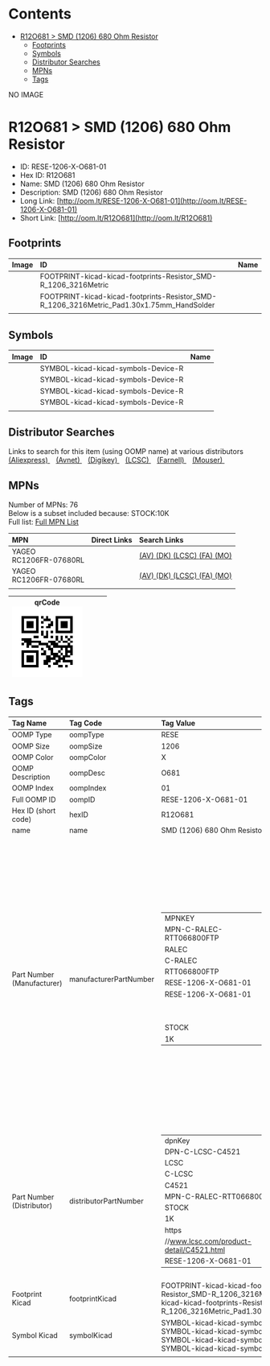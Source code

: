 



Contents
========

* [R12O681 > SMD (1206) 680 Ohm Resistor](#r12o681--smd-1206-680-ohm-resistor)
	* [Footprints](#footprints)
	* [Symbols](#symbols)
	* [Distributor Searches](#distributor-searches)
	* [MPNs](#mpns)
	* [Tags](#tags)
  
NO IMAGE  
# R12O681 > SMD (1206) 680 Ohm Resistor

- ID: RESE-1206-X-O681-01
- Hex ID: R12O681
- Name: SMD (1206) 680 Ohm Resistor
- Description: SMD (1206) 680 Ohm Resistor
- Long Link: [http://oom.lt/RESE-1206-X-O681-01](http://oom.lt/RESE-1206-X-O681-01)
- Short Link: [http://oom.lt/R12O681](http://oom.lt/R12O681)

## Footprints
  

|Image|ID|Name|
| :--- | :--- | :--- |
||FOOTPRINT-kicad-kicad-footprints-Resistor_SMD-R_1206_3216Metric||
||FOOTPRINT-kicad-kicad-footprints-Resistor_SMD-R_1206_3216Metric_Pad1.30x1.75mm_HandSolder||
||||

## Symbols
  

|Image|ID|Name|
| :--- | :--- | :--- |
|![]()|SYMBOL-kicad-kicad-symbols-Device-R||
|![]()|SYMBOL-kicad-kicad-symbols-Device-R||
|![]()|SYMBOL-kicad-kicad-symbols-Device-R||
|![]()|SYMBOL-kicad-kicad-symbols-Device-R||
||||

## Distributor Searches
  
Links to search for this item (using OOMP name) at various distributors  
[(Aliexpress) ](https://www.aliexpress.com/wholesale?SearchText=1117SMD+1206+680+Ohm+Resistor)&nbsp;&nbsp;&nbsp;[(Avnet) ](https://www.avnet.com/shop/us/search/SMD+1206+680+Ohm+Resistor)&nbsp;&nbsp;&nbsp;[(Digikey) ](https://www.digikey.co.uk/en/products/result?s=SMD+1206+680+Ohm+Resistor)&nbsp;&nbsp;&nbsp;[(LCSC) ](https://www.lcsc.com/search?q=SMD+1206+680+Ohm+Resistor)&nbsp;&nbsp;&nbsp;[(Farnell) ](https://uk.farnell.com/search?st=SMD+1206+680+Ohm+Resistor)&nbsp;&nbsp;&nbsp;[(Mouser) ](https://www.mouser.com/c/?q=SMD+1206+680+Ohm+Resistor)&nbsp;&nbsp;&nbsp;
## MPNs
  
Number of MPNs: 76<br>Below is a subset included because: STOCK:10K <br>Full list: [Full MPN List](MPNLIST.md)  

|MPN|Direct Links|Search Links|
| :--- | :--- | :--- |
|YAGEO<br>RC1206FR-07680RL||[(AV) ](https://www.avnet.com/shop/us/search/RC1206FR-07680RL)[(DK) ](https://www.digikey.co.uk/products/en?keywords=RC1206FR-07680RL)[(LCSC) ](https://www.lcsc.com/search?q=RC1206FR-07680RL)[(FA) ](https://uk.farnell.com/search?st=RC1206FR-07680RL)[(MO) ](https://www.mouser.com/c/?q=RC1206FR-07680RL)|
|YAGEO<br>RC1206FR-07680RL||[(AV) ](https://www.avnet.com/shop/us/search/RC1206FR-07680RL)[(DK) ](https://www.digikey.co.uk/products/en?keywords=RC1206FR-07680RL)[(LCSC) ](https://www.lcsc.com/search?q=RC1206FR-07680RL)[(FA) ](https://uk.farnell.com/search?st=RC1206FR-07680RL)[(MO) ](https://www.mouser.com/c/?q=RC1206FR-07680RL)|
||||
  

|qrCode<br>[![](https://raw.githubusercontent.com/oomlout/oomlout_OOMP_parts_V2/main/RESE/1206/X/O681/01/qrCode_140.png)](https://github.com/oomlout/oomlout_OOMP_parts_V2/tree/main/RESE/1206/X/O681/01/qrCode.png)||||
| :---: | :---: | :---: | :---: |

## Tags
  

|Tag Name|Tag Code|Tag Value|
| :--- | :--- | :--- |
|OOMP Type|oompType|RESE|
|OOMP Size|oompSize|1206|
|OOMP Color|oompColor|X|
|OOMP Description|oompDesc|O681|
|OOMP Index|oompIndex|01|
|Full OOMP ID|oompID|RESE-1206-X-O681-01|
|Hex ID (short code)|hexID|R12O681|
|name|name|SMD (1206) 680 Ohm Resistor|
|Part Number (Manufacturer)|manufacturerPartNumber|<table><tr><td>MPNKEY</td></tr><tr><td> MPN-C-RALEC-RTT066800FTP</td><td> MANUFACTURER</td></tr><tr><td> RALEC</td><td> MANUCODE</td></tr><tr><td> C-RALEC</td><td> MPN</td></tr><tr><td> RTT066800FTP</td><td> OOMPIDPARTIAL</td></tr><tr><td> RESE-1206-X-O681-01</td><td> OOMPID</td></tr><tr><td> RESE-1206-X-O681-01</td><td> LINK</td></tr><tr><td> </td><td> DESCRIPTION</td></tr><tr><td> </td><td> TAGS</td></tr><tr><td> STOCK</td></tr><tr><td>1K</td></tr></table></td><td> <table><tr><td>MPNKEY</td></tr><tr><td> MPN-C-UNIROY-1206W4F6800T5E</td><td> MANUFACTURER</td></tr><tr><td> UNI-ROYAL(Uniroyal Elec)</td><td> MANUCODE</td></tr><tr><td> C-UNIROY</td><td> MPN</td></tr><tr><td> 1206W4F6800T5E</td><td> OOMPIDPARTIAL</td></tr><tr><td> RESE-1206-X-O681-01</td><td> OOMPID</td></tr><tr><td> RESE-1206-X-O681-01</td><td> LINK</td></tr><tr><td> </td><td> DESCRIPTION</td></tr><tr><td> </td><td> TAGS</td></tr><tr><td> STOCK</td></tr><tr><td>1K</td></tr></table></td><td> <table><tr><td>MPNKEY</td></tr><tr><td> MPN-C-UNIROY-1206W4J0681T5E</td><td> MANUFACTURER</td></tr><tr><td> UNI-ROYAL(Uniroyal Elec)</td><td> MANUCODE</td></tr><tr><td> C-UNIROY</td><td> MPN</td></tr><tr><td> 1206W4J0681T5E</td><td> OOMPIDPARTIAL</td></tr><tr><td> RESE-1206-X-O681-01</td><td> OOMPID</td></tr><tr><td> RESE-1206-X-O681-01</td><td> LINK</td></tr><tr><td> </td><td> DESCRIPTION</td></tr><tr><td> </td><td> TAGS</td></tr><tr><td> STOCK</td></tr><tr><td>1K</td></tr></table></td><td> <table><tr><td>MPNKEY</td></tr><tr><td> MPN-C-LIZELE-CR1206J40681G</td><td> MANUFACTURER</td></tr><tr><td> LIZ Elec</td><td> MANUCODE</td></tr><tr><td> C-LIZELE</td><td> MPN</td></tr><tr><td> CR1206J40681G</td><td> OOMPIDPARTIAL</td></tr><tr><td> RESE-1206-X-O681-01</td><td> OOMPID</td></tr><tr><td> RESE-1206-X-O681-01</td><td> LINK</td></tr><tr><td> </td><td> DESCRIPTION</td></tr><tr><td> </td><td> TAGS</td></tr><tr><td> </td></tr></table></td><td> <table><tr><td>MPNKEY</td></tr><tr><td> MPN-C-RALEC-RTT06681JTP</td><td> MANUFACTURER</td></tr><tr><td> RALEC</td><td> MANUCODE</td></tr><tr><td> C-RALEC</td><td> MPN</td></tr><tr><td> RTT06681JTP</td><td> OOMPIDPARTIAL</td></tr><tr><td> RESE-1206-X-O681-01</td><td> OOMPID</td></tr><tr><td> RESE-1206-X-O681-01</td><td> LINK</td></tr><tr><td> </td><td> DESCRIPTION</td></tr><tr><td> </td><td> TAGS</td></tr><tr><td> </td></tr></table></td><td> <table><tr><td>MPNKEY</td></tr><tr><td> MPN-C-YAGEO-RC1206JR-07680RL</td><td> MANUFACTURER</td></tr><tr><td> YAGEO</td><td> MANUCODE</td></tr><tr><td> C-YAGEO</td><td> MPN</td></tr><tr><td> RC1206JR-07680RL</td><td> OOMPIDPARTIAL</td></tr><tr><td> RESE-1206-X-O681-01</td><td> OOMPID</td></tr><tr><td> RESE-1206-X-O681-01</td><td> LINK</td></tr><tr><td> </td><td> DESCRIPTION</td></tr><tr><td> </td><td> TAGS</td></tr><tr><td> </td></tr></table></td><td> <table><tr><td>MPNKEY</td></tr><tr><td> MPN-C-YAGEO-RC1206FR-07680RL</td><td> MANUFACTURER</td></tr><tr><td> YAGEO</td><td> MANUCODE</td></tr><tr><td> C-YAGEO</td><td> MPN</td></tr><tr><td> RC1206FR-07680RL</td><td> OOMPIDPARTIAL</td></tr><tr><td> RESE-1206-X-O681-01</td><td> OOMPID</td></tr><tr><td> RESE-1206-X-O681-01</td><td> LINK</td></tr><tr><td> </td><td> DESCRIPTION</td></tr><tr><td> </td><td> TAGS</td></tr><tr><td> STOCK</td></tr><tr><td>10K</td></tr></table></td><td> <table><tr><td>MPNKEY</td></tr><tr><td> MPN-C-FHGUAN-RS-06K681JT</td><td> MANUFACTURER</td></tr><tr><td> FH (Guangdong Fenghua Advanced Tech)</td><td> MANUCODE</td></tr><tr><td> C-FHGUAN</td><td> MPN</td></tr><tr><td> RS-06K681JT</td><td> OOMPIDPARTIAL</td></tr><tr><td> RESE-1206-X-O681-01</td><td> OOMPID</td></tr><tr><td> RESE-1206-X-O681-01</td><td> LINK</td></tr><tr><td> </td><td> DESCRIPTION</td></tr><tr><td> </td><td> TAGS</td></tr><tr><td> </td></tr></table></td><td> <table><tr><td>MPNKEY</td></tr><tr><td> MPN-C-FHGUAN-RS-06K6800FT</td><td> MANUFACTURER</td></tr><tr><td> FH (Guangdong Fenghua Advanced Tech)</td><td> MANUCODE</td></tr><tr><td> C-FHGUAN</td><td> MPN</td></tr><tr><td> RS-06K6800FT</td><td> OOMPIDPARTIAL</td></tr><tr><td> RESE-1206-X-O681-01</td><td> OOMPID</td></tr><tr><td> RESE-1206-X-O681-01</td><td> LINK</td></tr><tr><td> </td><td> DESCRIPTION</td></tr><tr><td> </td><td> TAGS</td></tr><tr><td> STOCK</td></tr><tr><td>1K</td></tr></table></td><td> <table><tr><td>MPNKEY</td></tr><tr><td> MPN-C-YAGEO-AC1206FR-07680RL</td><td> MANUFACTURER</td></tr><tr><td> YAGEO</td><td> MANUCODE</td></tr><tr><td> C-YAGEO</td><td> MPN</td></tr><tr><td> AC1206FR-07680RL</td><td> OOMPIDPARTIAL</td></tr><tr><td> RESE-1206-X-O681-01</td><td> OOMPID</td></tr><tr><td> RESE-1206-X-O681-01</td><td> LINK</td></tr><tr><td> </td><td> DESCRIPTION</td></tr><tr><td> </td><td> TAGS</td></tr><tr><td> </td></tr></table></td><td> <table><tr><td>MPNKEY</td></tr><tr><td> MPN-C-EVEROH-QR1206J680RP05Z</td><td> MANUFACTURER</td></tr><tr><td> Ever Ohms Tech</td><td> MANUCODE</td></tr><tr><td> C-EVEROH</td><td> MPN</td></tr><tr><td> QR1206J680RP05Z</td><td> OOMPIDPARTIAL</td></tr><tr><td> RESE-1206-X-O681-01</td><td> OOMPID</td></tr><tr><td> RESE-1206-X-O681-01</td><td> LINK</td></tr><tr><td> </td><td> DESCRIPTION</td></tr><tr><td> </td><td> TAGS</td></tr><tr><td> STOCK</td></tr><tr><td>1K</td></tr></table></td><td> <table><tr><td>MPNKEY</td></tr><tr><td> MPN-C-TAITEC-RMS12FT6800</td><td> MANUFACTURER</td></tr><tr><td> TA-I Tech</td><td> MANUCODE</td></tr><tr><td> C-TAITEC</td><td> MPN</td></tr><tr><td> RMS12FT6800</td><td> OOMPIDPARTIAL</td></tr><tr><td> RESE-1206-X-O681-01</td><td> OOMPID</td></tr><tr><td> RESE-1206-X-O681-01</td><td> LINK</td></tr><tr><td> </td><td> DESCRIPTION</td></tr><tr><td> </td><td> TAGS</td></tr><tr><td> </td></tr></table></td><td> <table><tr><td>MPNKEY</td></tr><tr><td> MPN-C-YAGEO-AC1206JR-07680RL</td><td> MANUFACTURER</td></tr><tr><td> YAGEO</td><td> MANUCODE</td></tr><tr><td> C-YAGEO</td><td> MPN</td></tr><tr><td> AC1206JR-07680RL</td><td> OOMPIDPARTIAL</td></tr><tr><td> RESE-1206-X-O681-01</td><td> OOMPID</td></tr><tr><td> RESE-1206-X-O681-01</td><td> LINK</td></tr><tr><td> </td><td> DESCRIPTION</td></tr><tr><td> </td><td> TAGS</td></tr><tr><td> </td></tr></table></td><td> <table><tr><td>MPNKEY</td></tr><tr><td> MPN-C-TYOHM-RMC12066801%N</td><td> MANUFACTURER</td></tr><tr><td> TyoHM</td><td> MANUCODE</td></tr><tr><td> C-TYOHM</td><td> MPN</td></tr><tr><td> RMC12066801%N</td><td> OOMPIDPARTIAL</td></tr><tr><td> RESE-1206-X-O681-01</td><td> OOMPID</td></tr><tr><td> RESE-1206-X-O681-01</td><td> LINK</td></tr><tr><td> </td><td> DESCRIPTION</td></tr><tr><td> </td><td> TAGS</td></tr><tr><td> </td></tr></table></td><td> <table><tr><td>MPNKEY</td></tr><tr><td> MPN-C-ROHMSE-MCR18EZPJ681</td><td> MANUFACTURER</td></tr><tr><td> ROHM Semicon</td><td> MANUCODE</td></tr><tr><td> C-ROHMSE</td><td> MPN</td></tr><tr><td> MCR18EZPJ681</td><td> OOMPIDPARTIAL</td></tr><tr><td> RESE-1206-X-O681-01</td><td> OOMPID</td></tr><tr><td> RESE-1206-X-O681-01</td><td> LINK</td></tr><tr><td> </td><td> DESCRIPTION</td></tr><tr><td> </td><td> TAGS</td></tr><tr><td> </td></tr></table></td><td> <table><tr><td>MPNKEY</td></tr><tr><td> MPN-C-WALSIN-WR12X681JTL</td><td> MANUFACTURER</td></tr><tr><td> Walsin Tech Corp</td><td> MANUCODE</td></tr><tr><td> C-WALSIN</td><td> MPN</td></tr><tr><td> WR12X681JTL</td><td> OOMPIDPARTIAL</td></tr><tr><td> RESE-1206-X-O681-01</td><td> OOMPID</td></tr><tr><td> RESE-1206-X-O681-01</td><td> LINK</td></tr><tr><td> </td><td> DESCRIPTION</td></tr><tr><td> </td><td> TAGS</td></tr><tr><td> </td></tr></table></td><td> <table><tr><td>MPNKEY</td></tr><tr><td> MPN-C-KOASPE-RK73H2BTTD6800F</td><td> MANUFACTURER</td></tr><tr><td> KOA Speer Elec</td><td> MANUCODE</td></tr><tr><td> C-KOASPE</td><td> MPN</td></tr><tr><td> RK73H2BTTD6800F</td><td> OOMPIDPARTIAL</td></tr><tr><td> RESE-1206-X-O681-01</td><td> OOMPID</td></tr><tr><td> RESE-1206-X-O681-01</td><td> LINK</td></tr><tr><td> </td><td> DESCRIPTION</td></tr><tr><td> </td><td> TAGS</td></tr><tr><td> </td></tr></table></td><td> <table><tr><td>MPNKEY</td></tr><tr><td> MPN-C-RESIST-AECR1206F680RK9</td><td> MANUFACTURER</td></tr><tr><td> Resistor.Today</td><td> MANUCODE</td></tr><tr><td> C-RESIST</td><td> MPN</td></tr><tr><td> AECR1206F680RK9</td><td> OOMPIDPARTIAL</td></tr><tr><td> RESE-1206-X-O681-01</td><td> OOMPID</td></tr><tr><td> RESE-1206-X-O681-01</td><td> LINK</td></tr><tr><td> </td><td> DESCRIPTION</td></tr><tr><td> </td><td> TAGS</td></tr><tr><td> </td></tr></table></td><td> <table><tr><td>MPNKEY</td></tr><tr><td> MPN-C-WALSIN-WR12X6800FTL</td><td> MANUFACTURER</td></tr><tr><td> Walsin Tech Corp</td><td> MANUCODE</td></tr><tr><td> C-WALSIN</td><td> MPN</td></tr><tr><td> WR12X6800FTL</td><td> OOMPIDPARTIAL</td></tr><tr><td> RESE-1206-X-O681-01</td><td> OOMPID</td></tr><tr><td> RESE-1206-X-O681-01</td><td> LINK</td></tr><tr><td> </td><td> DESCRIPTION</td></tr><tr><td> </td><td> TAGS</td></tr><tr><td> STOCK</td></tr><tr><td>1K</td></tr></table></td><td> <table><tr><td>MPNKEY</td></tr><tr><td> MPN-C-VIKING-CR-06JA7--680R</td><td> MANUFACTURER</td></tr><tr><td> Viking Tech</td><td> MANUCODE</td></tr><tr><td> C-VIKING</td><td> MPN</td></tr><tr><td> CR-06JA7--680R</td><td> OOMPIDPARTIAL</td></tr><tr><td> RESE-1206-X-O681-01</td><td> OOMPID</td></tr><tr><td> RESE-1206-X-O681-01</td><td> LINK</td></tr><tr><td> </td><td> DESCRIPTION</td></tr><tr><td> </td><td> TAGS</td></tr><tr><td> STOCK</td></tr><tr><td>1K</td></tr></table></td><td> <table><tr><td>MPNKEY</td></tr><tr><td> MPN-C-VIKING-AR06FTCV6800</td><td> MANUFACTURER</td></tr><tr><td> Viking Tech</td><td> MANUCODE</td></tr><tr><td> C-VIKING</td><td> MPN</td></tr><tr><td> AR06FTCV6800</td><td> OOMPIDPARTIAL</td></tr><tr><td> RESE-1206-X-O681-01</td><td> OOMPID</td></tr><tr><td> RESE-1206-X-O681-01</td><td> LINK</td></tr><tr><td> </td><td> DESCRIPTION</td></tr><tr><td> </td><td> TAGS</td></tr><tr><td> </td></tr></table></td><td> <table><tr><td>MPNKEY</td></tr><tr><td> MPN-C-VISHAY-CRCW1206680RFKEA</td><td> MANUFACTURER</td></tr><tr><td> Vishay Intertech</td><td> MANUCODE</td></tr><tr><td> C-VISHAY</td><td> MPN</td></tr><tr><td> CRCW1206680RFKEA</td><td> OOMPIDPARTIAL</td></tr><tr><td> RESE-1206-X-O681-01</td><td> OOMPID</td></tr><tr><td> RESE-1206-X-O681-01</td><td> LINK</td></tr><tr><td> </td><td> DESCRIPTION</td></tr><tr><td> </td><td> TAGS</td></tr><tr><td> </td></tr></table></td><td> <table><tr><td>MPNKEY</td></tr><tr><td> MPN-C-UNIROY-NQ06W4J0681T5E</td><td> MANUFACTURER</td></tr><tr><td> UNI-ROYAL(Uniroyal Elec)</td><td> MANUCODE</td></tr><tr><td> C-UNIROY</td><td> MPN</td></tr><tr><td> NQ06W4J0681T5E</td><td> OOMPIDPARTIAL</td></tr><tr><td> RESE-1206-X-O681-01</td><td> OOMPID</td></tr><tr><td> RESE-1206-X-O681-01</td><td> LINK</td></tr><tr><td> </td><td> DESCRIPTION</td></tr><tr><td> </td><td> TAGS</td></tr><tr><td> </td></tr></table></td><td> <table><tr><td>MPNKEY</td></tr><tr><td> MPN-C-UNIROY-CQ06W4J0681T5E</td><td> MANUFACTURER</td></tr><tr><td> UNI-ROYAL(Uniroyal Elec)</td><td> MANUCODE</td></tr><tr><td> C-UNIROY</td><td> MPN</td></tr><tr><td> CQ06W4J0681T5E</td><td> OOMPIDPARTIAL</td></tr><tr><td> RESE-1206-X-O681-01</td><td> OOMPID</td></tr><tr><td> RESE-1206-X-O681-01</td><td> LINK</td></tr><tr><td> </td><td> DESCRIPTION</td></tr><tr><td> </td><td> TAGS</td></tr><tr><td> </td></tr></table></td><td> <table><tr><td>MPNKEY</td></tr><tr><td> MPN-C-VISHAY-TNPW1206680RFEEA</td><td> MANUFACTURER</td></tr><tr><td> Vishay Intertech</td><td> MANUCODE</td></tr><tr><td> C-VISHAY</td><td> MPN</td></tr><tr><td> TNPW1206680RFEEA</td><td> OOMPIDPARTIAL</td></tr><tr><td> RESE-1206-X-O681-01</td><td> OOMPID</td></tr><tr><td> RESE-1206-X-O681-01</td><td> LINK</td></tr><tr><td> </td><td> DESCRIPTION</td></tr><tr><td> </td><td> TAGS</td></tr><tr><td> </td></tr></table></td><td> <table><tr><td>MPNKEY</td></tr><tr><td> MPN-C-VISHAY-TNPW1206680RFHEA</td><td> MANUFACTURER</td></tr><tr><td> Vishay Intertech</td><td> MANUCODE</td></tr><tr><td> C-VISHAY</td><td> MPN</td></tr><tr><td> TNPW1206680RFHEA</td><td> OOMPIDPARTIAL</td></tr><tr><td> RESE-1206-X-O681-01</td><td> OOMPID</td></tr><tr><td> RESE-1206-X-O681-01</td><td> LINK</td></tr><tr><td> </td><td> DESCRIPTION</td></tr><tr><td> </td><td> TAGS</td></tr><tr><td> </td></tr></table></td><td> <table><tr><td>MPNKEY</td></tr><tr><td> MPN-C-VISHAY-TNPW1206680RFETA</td><td> MANUFACTURER</td></tr><tr><td> Vishay Intertech</td><td> MANUCODE</td></tr><tr><td> C-VISHAY</td><td> MPN</td></tr><tr><td> TNPW1206680RFETA</td><td> OOMPIDPARTIAL</td></tr><tr><td> RESE-1206-X-O681-01</td><td> OOMPID</td></tr><tr><td> RESE-1206-X-O681-01</td><td> LINK</td></tr><tr><td> </td><td> DESCRIPTION</td></tr><tr><td> </td><td> TAGS</td></tr><tr><td> </td></tr></table></td><td> <table><tr><td>MPNKEY</td></tr><tr><td> MPN-C-VISHAY-TNPW1206680RBEEN</td><td> MANUFACTURER</td></tr><tr><td> Vishay Intertech</td><td> MANUCODE</td></tr><tr><td> C-VISHAY</td><td> MPN</td></tr><tr><td> TNPW1206680RBEEN</td><td> OOMPIDPARTIAL</td></tr><tr><td> RESE-1206-X-O681-01</td><td> OOMPID</td></tr><tr><td> RESE-1206-X-O681-01</td><td> LINK</td></tr><tr><td> </td><td> DESCRIPTION</td></tr><tr><td> </td><td> TAGS</td></tr><tr><td> </td></tr></table></td><td> <table><tr><td>MPNKEY</td></tr><tr><td> MPN-C-ROHMSE-ESR18EZPJ681</td><td> MANUFACTURER</td></tr><tr><td> ROHM Semicon</td><td> MANUCODE</td></tr><tr><td> C-ROHMSE</td><td> MPN</td></tr><tr><td> ESR18EZPJ681</td><td> OOMPIDPARTIAL</td></tr><tr><td> RESE-1206-X-O681-01</td><td> OOMPID</td></tr><tr><td> RESE-1206-X-O681-01</td><td> LINK</td></tr><tr><td> </td><td> DESCRIPTION</td></tr><tr><td> </td><td> TAGS</td></tr><tr><td> </td></tr></table></td><td> <table><tr><td>MPNKEY</td></tr><tr><td> MPN-C-TECONN-CRGCQ1206F680R</td><td> MANUFACTURER</td></tr><tr><td> TE Connectivity</td><td> MANUCODE</td></tr><tr><td> C-TECONN</td><td> MPN</td></tr><tr><td> CRGCQ1206F680R</td><td> OOMPIDPARTIAL</td></tr><tr><td> RESE-1206-X-O681-01</td><td> OOMPID</td></tr><tr><td> RESE-1206-X-O681-01</td><td> LINK</td></tr><tr><td> </td><td> DESCRIPTION</td></tr><tr><td> </td><td> TAGS</td></tr><tr><td> </td></tr></table></td><td> <table><tr><td>MPNKEY</td></tr><tr><td> MPN-C-SUSUMU-RG3216P-6800-B-T1</td><td> MANUFACTURER</td></tr><tr><td> SUSUMU</td><td> MANUCODE</td></tr><tr><td> C-SUSUMU</td><td> MPN</td></tr><tr><td> RG3216P-6800-B-T1</td><td> OOMPIDPARTIAL</td></tr><tr><td> RESE-1206-X-O681-01</td><td> OOMPID</td></tr><tr><td> RESE-1206-X-O681-01</td><td> LINK</td></tr><tr><td> </td><td> DESCRIPTION</td></tr><tr><td> </td><td> TAGS</td></tr><tr><td> </td></tr></table></td><td> <table><tr><td>MPNKEY</td></tr><tr><td> MPN-C-VISHAY-CRCW1206680RFKEAHP</td><td> MANUFACTURER</td></tr><tr><td> Vishay Intertech</td><td> MANUCODE</td></tr><tr><td> C-VISHAY</td><td> MPN</td></tr><tr><td> CRCW1206680RFKEAHP</td><td> OOMPIDPARTIAL</td></tr><tr><td> RESE-1206-X-O681-01</td><td> OOMPID</td></tr><tr><td> RESE-1206-X-O681-01</td><td> LINK</td></tr><tr><td> </td><td> DESCRIPTION</td></tr><tr><td> </td><td> TAGS</td></tr><tr><td> </td></tr></table></td><td> <table><tr><td>MPNKEY</td></tr><tr><td> MPN-C-BOURNS-CR1206-FX-6800ELF</td><td> MANUFACTURER</td></tr><tr><td> BOURNS</td><td> MANUCODE</td></tr><tr><td> C-BOURNS</td><td> MPN</td></tr><tr><td> CR1206-FX-6800ELF</td><td> OOMPIDPARTIAL</td></tr><tr><td> RESE-1206-X-O681-01</td><td> OOMPID</td></tr><tr><td> RESE-1206-X-O681-01</td><td> LINK</td></tr><tr><td> </td><td> DESCRIPTION</td></tr><tr><td> </td><td> TAGS</td></tr><tr><td> </td></tr></table></td><td> <table><tr><td>MPNKEY</td></tr><tr><td> MPN-C-VISHAY-CRCW1206680RJNEA</td><td> MANUFACTURER</td></tr><tr><td> Vishay Intertech</td><td> MANUCODE</td></tr><tr><td> C-VISHAY</td><td> MPN</td></tr><tr><td> CRCW1206680RJNEA</td><td> OOMPIDPARTIAL</td></tr><tr><td> RESE-1206-X-O681-01</td><td> OOMPID</td></tr><tr><td> RESE-1206-X-O681-01</td><td> LINK</td></tr><tr><td> </td><td> DESCRIPTION</td></tr><tr><td> </td><td> TAGS</td></tr><tr><td> </td></tr></table></td><td> <table><tr><td>MPNKEY</td></tr><tr><td> MPN-C-TECONN-CRGCQ1206J680R</td><td> MANUFACTURER</td></tr><tr><td> TE Connectivity</td><td> MANUCODE</td></tr><tr><td> C-TECONN</td><td> MPN</td></tr><tr><td> CRGCQ1206J680R</td><td> OOMPIDPARTIAL</td></tr><tr><td> RESE-1206-X-O681-01</td><td> OOMPID</td></tr><tr><td> RESE-1206-X-O681-01</td><td> LINK</td></tr><tr><td> </td><td> DESCRIPTION</td></tr><tr><td> </td><td> TAGS</td></tr><tr><td> </td></tr></table></td><td> <table><tr><td>MPNKEY</td></tr><tr><td> MPN-C-ROHMSE-KTR18EZPF6800</td><td> MANUFACTURER</td></tr><tr><td> ROHM Semicon</td><td> MANUCODE</td></tr><tr><td> C-ROHMSE</td><td> MPN</td></tr><tr><td> KTR18EZPF6800</td><td> OOMPIDPARTIAL</td></tr><tr><td> RESE-1206-X-O681-01</td><td> OOMPID</td></tr><tr><td> RESE-1206-X-O681-01</td><td> LINK</td></tr><tr><td> </td><td> DESCRIPTION</td></tr><tr><td> </td><td> TAGS</td></tr><tr><td> </td></tr></table></td><td> <table><tr><td>MPNKEY</td></tr><tr><td> MPN-C-PANASO-ERA-8APB681V</td><td> MANUFACTURER</td></tr><tr><td> PANASONIC</td><td> MANUCODE</td></tr><tr><td> C-PANASO</td><td> MPN</td></tr><tr><td> ERA-8APB681V</td><td> OOMPIDPARTIAL</td></tr><tr><td> RESE-1206-X-O681-01</td><td> OOMPID</td></tr><tr><td> RESE-1206-X-O681-01</td><td> LINK</td></tr><tr><td> </td><td> DESCRIPTION</td></tr><tr><td> </td><td> TAGS</td></tr><tr><td> </td></tr></table></td><td> <table><tr><td>MPNKEY</td></tr><tr><td> MPN-C-TECONN-CRGH1206J680R</td><td> MANUFACTURER</td></tr><tr><td> TE Connectivity</td><td> MANUCODE</td></tr><tr><td> C-TECONN</td><td> MPN</td></tr><tr><td> CRGH1206J680R</td><td> OOMPIDPARTIAL</td></tr><tr><td> RESE-1206-X-O681-01</td><td> OOMPID</td></tr><tr><td> RESE-1206-X-O681-01</td><td> LINK</td></tr><tr><td> </td><td> DESCRIPTION</td></tr><tr><td> </td><td> TAGS</td></tr><tr><td> </td></tr></table></td><td> <table><tr><td>MPNKEY</td></tr><tr><td> MPN-C-RALEC-RTT066800FTP</td><td> MANUFACTURER</td></tr><tr><td> RALEC</td><td> MANUCODE</td></tr><tr><td> C-RALEC</td><td> MPN</td></tr><tr><td> RTT066800FTP</td><td> OOMPIDPARTIAL</td></tr><tr><td> RESE-1206-X-O681-01</td><td> OOMPID</td></tr><tr><td> RESE-1206-X-O681-01</td><td> LINK</td></tr><tr><td> </td><td> DESCRIPTION</td></tr><tr><td> </td><td> TAGS</td></tr><tr><td> STOCK</td></tr><tr><td>1K</td></tr></table></td><td> <table><tr><td>MPNKEY</td></tr><tr><td> MPN-C-UNIROY-1206W4F6800T5E</td><td> MANUFACTURER</td></tr><tr><td> UNI-ROYAL(Uniroyal Elec)</td><td> MANUCODE</td></tr><tr><td> C-UNIROY</td><td> MPN</td></tr><tr><td> 1206W4F6800T5E</td><td> OOMPIDPARTIAL</td></tr><tr><td> RESE-1206-X-O681-01</td><td> OOMPID</td></tr><tr><td> RESE-1206-X-O681-01</td><td> LINK</td></tr><tr><td> </td><td> DESCRIPTION</td></tr><tr><td> </td><td> TAGS</td></tr><tr><td> STOCK</td></tr><tr><td>1K</td></tr></table></td><td> <table><tr><td>MPNKEY</td></tr><tr><td> MPN-C-UNIROY-1206W4J0681T5E</td><td> MANUFACTURER</td></tr><tr><td> UNI-ROYAL(Uniroyal Elec)</td><td> MANUCODE</td></tr><tr><td> C-UNIROY</td><td> MPN</td></tr><tr><td> 1206W4J0681T5E</td><td> OOMPIDPARTIAL</td></tr><tr><td> RESE-1206-X-O681-01</td><td> OOMPID</td></tr><tr><td> RESE-1206-X-O681-01</td><td> LINK</td></tr><tr><td> </td><td> DESCRIPTION</td></tr><tr><td> </td><td> TAGS</td></tr><tr><td> STOCK</td></tr><tr><td>1K</td></tr></table></td><td> <table><tr><td>MPNKEY</td></tr><tr><td> MPN-C-LIZELE-CR1206J40681G</td><td> MANUFACTURER</td></tr><tr><td> LIZ Elec</td><td> MANUCODE</td></tr><tr><td> C-LIZELE</td><td> MPN</td></tr><tr><td> CR1206J40681G</td><td> OOMPIDPARTIAL</td></tr><tr><td> RESE-1206-X-O681-01</td><td> OOMPID</td></tr><tr><td> RESE-1206-X-O681-01</td><td> LINK</td></tr><tr><td> </td><td> DESCRIPTION</td></tr><tr><td> </td><td> TAGS</td></tr><tr><td> </td></tr></table></td><td> <table><tr><td>MPNKEY</td></tr><tr><td> MPN-C-RALEC-RTT06681JTP</td><td> MANUFACTURER</td></tr><tr><td> RALEC</td><td> MANUCODE</td></tr><tr><td> C-RALEC</td><td> MPN</td></tr><tr><td> RTT06681JTP</td><td> OOMPIDPARTIAL</td></tr><tr><td> RESE-1206-X-O681-01</td><td> OOMPID</td></tr><tr><td> RESE-1206-X-O681-01</td><td> LINK</td></tr><tr><td> </td><td> DESCRIPTION</td></tr><tr><td> </td><td> TAGS</td></tr><tr><td> </td></tr></table></td><td> <table><tr><td>MPNKEY</td></tr><tr><td> MPN-C-YAGEO-RC1206JR-07680RL</td><td> MANUFACTURER</td></tr><tr><td> YAGEO</td><td> MANUCODE</td></tr><tr><td> C-YAGEO</td><td> MPN</td></tr><tr><td> RC1206JR-07680RL</td><td> OOMPIDPARTIAL</td></tr><tr><td> RESE-1206-X-O681-01</td><td> OOMPID</td></tr><tr><td> RESE-1206-X-O681-01</td><td> LINK</td></tr><tr><td> </td><td> DESCRIPTION</td></tr><tr><td> </td><td> TAGS</td></tr><tr><td> </td></tr></table></td><td> <table><tr><td>MPNKEY</td></tr><tr><td> MPN-C-YAGEO-RC1206FR-07680RL</td><td> MANUFACTURER</td></tr><tr><td> YAGEO</td><td> MANUCODE</td></tr><tr><td> C-YAGEO</td><td> MPN</td></tr><tr><td> RC1206FR-07680RL</td><td> OOMPIDPARTIAL</td></tr><tr><td> RESE-1206-X-O681-01</td><td> OOMPID</td></tr><tr><td> RESE-1206-X-O681-01</td><td> LINK</td></tr><tr><td> </td><td> DESCRIPTION</td></tr><tr><td> </td><td> TAGS</td></tr><tr><td> STOCK</td></tr><tr><td>10K</td></tr></table></td><td> <table><tr><td>MPNKEY</td></tr><tr><td> MPN-C-FHGUAN-RS-06K681JT</td><td> MANUFACTURER</td></tr><tr><td> FH (Guangdong Fenghua Advanced Tech)</td><td> MANUCODE</td></tr><tr><td> C-FHGUAN</td><td> MPN</td></tr><tr><td> RS-06K681JT</td><td> OOMPIDPARTIAL</td></tr><tr><td> RESE-1206-X-O681-01</td><td> OOMPID</td></tr><tr><td> RESE-1206-X-O681-01</td><td> LINK</td></tr><tr><td> </td><td> DESCRIPTION</td></tr><tr><td> </td><td> TAGS</td></tr><tr><td> </td></tr></table></td><td> <table><tr><td>MPNKEY</td></tr><tr><td> MPN-C-FHGUAN-RS-06K6800FT</td><td> MANUFACTURER</td></tr><tr><td> FH (Guangdong Fenghua Advanced Tech)</td><td> MANUCODE</td></tr><tr><td> C-FHGUAN</td><td> MPN</td></tr><tr><td> RS-06K6800FT</td><td> OOMPIDPARTIAL</td></tr><tr><td> RESE-1206-X-O681-01</td><td> OOMPID</td></tr><tr><td> RESE-1206-X-O681-01</td><td> LINK</td></tr><tr><td> </td><td> DESCRIPTION</td></tr><tr><td> </td><td> TAGS</td></tr><tr><td> STOCK</td></tr><tr><td>1K</td></tr></table></td><td> <table><tr><td>MPNKEY</td></tr><tr><td> MPN-C-YAGEO-AC1206FR-07680RL</td><td> MANUFACTURER</td></tr><tr><td> YAGEO</td><td> MANUCODE</td></tr><tr><td> C-YAGEO</td><td> MPN</td></tr><tr><td> AC1206FR-07680RL</td><td> OOMPIDPARTIAL</td></tr><tr><td> RESE-1206-X-O681-01</td><td> OOMPID</td></tr><tr><td> RESE-1206-X-O681-01</td><td> LINK</td></tr><tr><td> </td><td> DESCRIPTION</td></tr><tr><td> </td><td> TAGS</td></tr><tr><td> </td></tr></table></td><td> <table><tr><td>MPNKEY</td></tr><tr><td> MPN-C-EVEROH-QR1206J680RP05Z</td><td> MANUFACTURER</td></tr><tr><td> Ever Ohms Tech</td><td> MANUCODE</td></tr><tr><td> C-EVEROH</td><td> MPN</td></tr><tr><td> QR1206J680RP05Z</td><td> OOMPIDPARTIAL</td></tr><tr><td> RESE-1206-X-O681-01</td><td> OOMPID</td></tr><tr><td> RESE-1206-X-O681-01</td><td> LINK</td></tr><tr><td> </td><td> DESCRIPTION</td></tr><tr><td> </td><td> TAGS</td></tr><tr><td> STOCK</td></tr><tr><td>1K</td></tr></table></td><td> <table><tr><td>MPNKEY</td></tr><tr><td> MPN-C-TAITEC-RMS12FT6800</td><td> MANUFACTURER</td></tr><tr><td> TA-I Tech</td><td> MANUCODE</td></tr><tr><td> C-TAITEC</td><td> MPN</td></tr><tr><td> RMS12FT6800</td><td> OOMPIDPARTIAL</td></tr><tr><td> RESE-1206-X-O681-01</td><td> OOMPID</td></tr><tr><td> RESE-1206-X-O681-01</td><td> LINK</td></tr><tr><td> </td><td> DESCRIPTION</td></tr><tr><td> </td><td> TAGS</td></tr><tr><td> </td></tr></table></td><td> <table><tr><td>MPNKEY</td></tr><tr><td> MPN-C-YAGEO-AC1206JR-07680RL</td><td> MANUFACTURER</td></tr><tr><td> YAGEO</td><td> MANUCODE</td></tr><tr><td> C-YAGEO</td><td> MPN</td></tr><tr><td> AC1206JR-07680RL</td><td> OOMPIDPARTIAL</td></tr><tr><td> RESE-1206-X-O681-01</td><td> OOMPID</td></tr><tr><td> RESE-1206-X-O681-01</td><td> LINK</td></tr><tr><td> </td><td> DESCRIPTION</td></tr><tr><td> </td><td> TAGS</td></tr><tr><td> </td></tr></table></td><td> <table><tr><td>MPNKEY</td></tr><tr><td> MPN-C-TYOHM-RMC12066801%N</td><td> MANUFACTURER</td></tr><tr><td> TyoHM</td><td> MANUCODE</td></tr><tr><td> C-TYOHM</td><td> MPN</td></tr><tr><td> RMC12066801%N</td><td> OOMPIDPARTIAL</td></tr><tr><td> RESE-1206-X-O681-01</td><td> OOMPID</td></tr><tr><td> RESE-1206-X-O681-01</td><td> LINK</td></tr><tr><td> </td><td> DESCRIPTION</td></tr><tr><td> </td><td> TAGS</td></tr><tr><td> </td></tr></table></td><td> <table><tr><td>MPNKEY</td></tr><tr><td> MPN-C-ROHMSE-MCR18EZPJ681</td><td> MANUFACTURER</td></tr><tr><td> ROHM Semicon</td><td> MANUCODE</td></tr><tr><td> C-ROHMSE</td><td> MPN</td></tr><tr><td> MCR18EZPJ681</td><td> OOMPIDPARTIAL</td></tr><tr><td> RESE-1206-X-O681-01</td><td> OOMPID</td></tr><tr><td> RESE-1206-X-O681-01</td><td> LINK</td></tr><tr><td> </td><td> DESCRIPTION</td></tr><tr><td> </td><td> TAGS</td></tr><tr><td> </td></tr></table></td><td> <table><tr><td>MPNKEY</td></tr><tr><td> MPN-C-WALSIN-WR12X681JTL</td><td> MANUFACTURER</td></tr><tr><td> Walsin Tech Corp</td><td> MANUCODE</td></tr><tr><td> C-WALSIN</td><td> MPN</td></tr><tr><td> WR12X681JTL</td><td> OOMPIDPARTIAL</td></tr><tr><td> RESE-1206-X-O681-01</td><td> OOMPID</td></tr><tr><td> RESE-1206-X-O681-01</td><td> LINK</td></tr><tr><td> </td><td> DESCRIPTION</td></tr><tr><td> </td><td> TAGS</td></tr><tr><td> </td></tr></table></td><td> <table><tr><td>MPNKEY</td></tr><tr><td> MPN-C-KOASPE-RK73H2BTTD6800F</td><td> MANUFACTURER</td></tr><tr><td> KOA Speer Elec</td><td> MANUCODE</td></tr><tr><td> C-KOASPE</td><td> MPN</td></tr><tr><td> RK73H2BTTD6800F</td><td> OOMPIDPARTIAL</td></tr><tr><td> RESE-1206-X-O681-01</td><td> OOMPID</td></tr><tr><td> RESE-1206-X-O681-01</td><td> LINK</td></tr><tr><td> </td><td> DESCRIPTION</td></tr><tr><td> </td><td> TAGS</td></tr><tr><td> </td></tr></table></td><td> <table><tr><td>MPNKEY</td></tr><tr><td> MPN-C-RESIST-AECR1206F680RK9</td><td> MANUFACTURER</td></tr><tr><td> Resistor.Today</td><td> MANUCODE</td></tr><tr><td> C-RESIST</td><td> MPN</td></tr><tr><td> AECR1206F680RK9</td><td> OOMPIDPARTIAL</td></tr><tr><td> RESE-1206-X-O681-01</td><td> OOMPID</td></tr><tr><td> RESE-1206-X-O681-01</td><td> LINK</td></tr><tr><td> </td><td> DESCRIPTION</td></tr><tr><td> </td><td> TAGS</td></tr><tr><td> </td></tr></table></td><td> <table><tr><td>MPNKEY</td></tr><tr><td> MPN-C-WALSIN-WR12X6800FTL</td><td> MANUFACTURER</td></tr><tr><td> Walsin Tech Corp</td><td> MANUCODE</td></tr><tr><td> C-WALSIN</td><td> MPN</td></tr><tr><td> WR12X6800FTL</td><td> OOMPIDPARTIAL</td></tr><tr><td> RESE-1206-X-O681-01</td><td> OOMPID</td></tr><tr><td> RESE-1206-X-O681-01</td><td> LINK</td></tr><tr><td> </td><td> DESCRIPTION</td></tr><tr><td> </td><td> TAGS</td></tr><tr><td> STOCK</td></tr><tr><td>1K</td></tr></table></td><td> <table><tr><td>MPNKEY</td></tr><tr><td> MPN-C-VIKING-CR-06JA7--680R</td><td> MANUFACTURER</td></tr><tr><td> Viking Tech</td><td> MANUCODE</td></tr><tr><td> C-VIKING</td><td> MPN</td></tr><tr><td> CR-06JA7--680R</td><td> OOMPIDPARTIAL</td></tr><tr><td> RESE-1206-X-O681-01</td><td> OOMPID</td></tr><tr><td> RESE-1206-X-O681-01</td><td> LINK</td></tr><tr><td> </td><td> DESCRIPTION</td></tr><tr><td> </td><td> TAGS</td></tr><tr><td> STOCK</td></tr><tr><td>1K</td></tr></table></td><td> <table><tr><td>MPNKEY</td></tr><tr><td> MPN-C-VIKING-AR06FTCV6800</td><td> MANUFACTURER</td></tr><tr><td> Viking Tech</td><td> MANUCODE</td></tr><tr><td> C-VIKING</td><td> MPN</td></tr><tr><td> AR06FTCV6800</td><td> OOMPIDPARTIAL</td></tr><tr><td> RESE-1206-X-O681-01</td><td> OOMPID</td></tr><tr><td> RESE-1206-X-O681-01</td><td> LINK</td></tr><tr><td> </td><td> DESCRIPTION</td></tr><tr><td> </td><td> TAGS</td></tr><tr><td> </td></tr></table></td><td> <table><tr><td>MPNKEY</td></tr><tr><td> MPN-C-VISHAY-CRCW1206680RFKEA</td><td> MANUFACTURER</td></tr><tr><td> Vishay Intertech</td><td> MANUCODE</td></tr><tr><td> C-VISHAY</td><td> MPN</td></tr><tr><td> CRCW1206680RFKEA</td><td> OOMPIDPARTIAL</td></tr><tr><td> RESE-1206-X-O681-01</td><td> OOMPID</td></tr><tr><td> RESE-1206-X-O681-01</td><td> LINK</td></tr><tr><td> </td><td> DESCRIPTION</td></tr><tr><td> </td><td> TAGS</td></tr><tr><td> </td></tr></table></td><td> <table><tr><td>MPNKEY</td></tr><tr><td> MPN-C-UNIROY-NQ06W4J0681T5E</td><td> MANUFACTURER</td></tr><tr><td> UNI-ROYAL(Uniroyal Elec)</td><td> MANUCODE</td></tr><tr><td> C-UNIROY</td><td> MPN</td></tr><tr><td> NQ06W4J0681T5E</td><td> OOMPIDPARTIAL</td></tr><tr><td> RESE-1206-X-O681-01</td><td> OOMPID</td></tr><tr><td> RESE-1206-X-O681-01</td><td> LINK</td></tr><tr><td> </td><td> DESCRIPTION</td></tr><tr><td> </td><td> TAGS</td></tr><tr><td> </td></tr></table></td><td> <table><tr><td>MPNKEY</td></tr><tr><td> MPN-C-UNIROY-CQ06W4J0681T5E</td><td> MANUFACTURER</td></tr><tr><td> UNI-ROYAL(Uniroyal Elec)</td><td> MANUCODE</td></tr><tr><td> C-UNIROY</td><td> MPN</td></tr><tr><td> CQ06W4J0681T5E</td><td> OOMPIDPARTIAL</td></tr><tr><td> RESE-1206-X-O681-01</td><td> OOMPID</td></tr><tr><td> RESE-1206-X-O681-01</td><td> LINK</td></tr><tr><td> </td><td> DESCRIPTION</td></tr><tr><td> </td><td> TAGS</td></tr><tr><td> </td></tr></table></td><td> <table><tr><td>MPNKEY</td></tr><tr><td> MPN-C-VISHAY-TNPW1206680RFEEA</td><td> MANUFACTURER</td></tr><tr><td> Vishay Intertech</td><td> MANUCODE</td></tr><tr><td> C-VISHAY</td><td> MPN</td></tr><tr><td> TNPW1206680RFEEA</td><td> OOMPIDPARTIAL</td></tr><tr><td> RESE-1206-X-O681-01</td><td> OOMPID</td></tr><tr><td> RESE-1206-X-O681-01</td><td> LINK</td></tr><tr><td> </td><td> DESCRIPTION</td></tr><tr><td> </td><td> TAGS</td></tr><tr><td> </td></tr></table></td><td> <table><tr><td>MPNKEY</td></tr><tr><td> MPN-C-VISHAY-TNPW1206680RFHEA</td><td> MANUFACTURER</td></tr><tr><td> Vishay Intertech</td><td> MANUCODE</td></tr><tr><td> C-VISHAY</td><td> MPN</td></tr><tr><td> TNPW1206680RFHEA</td><td> OOMPIDPARTIAL</td></tr><tr><td> RESE-1206-X-O681-01</td><td> OOMPID</td></tr><tr><td> RESE-1206-X-O681-01</td><td> LINK</td></tr><tr><td> </td><td> DESCRIPTION</td></tr><tr><td> </td><td> TAGS</td></tr><tr><td> </td></tr></table></td><td> <table><tr><td>MPNKEY</td></tr><tr><td> MPN-C-VISHAY-TNPW1206680RFETA</td><td> MANUFACTURER</td></tr><tr><td> Vishay Intertech</td><td> MANUCODE</td></tr><tr><td> C-VISHAY</td><td> MPN</td></tr><tr><td> TNPW1206680RFETA</td><td> OOMPIDPARTIAL</td></tr><tr><td> RESE-1206-X-O681-01</td><td> OOMPID</td></tr><tr><td> RESE-1206-X-O681-01</td><td> LINK</td></tr><tr><td> </td><td> DESCRIPTION</td></tr><tr><td> </td><td> TAGS</td></tr><tr><td> </td></tr></table></td><td> <table><tr><td>MPNKEY</td></tr><tr><td> MPN-C-VISHAY-TNPW1206680RBEEN</td><td> MANUFACTURER</td></tr><tr><td> Vishay Intertech</td><td> MANUCODE</td></tr><tr><td> C-VISHAY</td><td> MPN</td></tr><tr><td> TNPW1206680RBEEN</td><td> OOMPIDPARTIAL</td></tr><tr><td> RESE-1206-X-O681-01</td><td> OOMPID</td></tr><tr><td> RESE-1206-X-O681-01</td><td> LINK</td></tr><tr><td> </td><td> DESCRIPTION</td></tr><tr><td> </td><td> TAGS</td></tr><tr><td> </td></tr></table></td><td> <table><tr><td>MPNKEY</td></tr><tr><td> MPN-C-ROHMSE-ESR18EZPJ681</td><td> MANUFACTURER</td></tr><tr><td> ROHM Semicon</td><td> MANUCODE</td></tr><tr><td> C-ROHMSE</td><td> MPN</td></tr><tr><td> ESR18EZPJ681</td><td> OOMPIDPARTIAL</td></tr><tr><td> RESE-1206-X-O681-01</td><td> OOMPID</td></tr><tr><td> RESE-1206-X-O681-01</td><td> LINK</td></tr><tr><td> </td><td> DESCRIPTION</td></tr><tr><td> </td><td> TAGS</td></tr><tr><td> </td></tr></table></td><td> <table><tr><td>MPNKEY</td></tr><tr><td> MPN-C-TECONN-CRGCQ1206F680R</td><td> MANUFACTURER</td></tr><tr><td> TE Connectivity</td><td> MANUCODE</td></tr><tr><td> C-TECONN</td><td> MPN</td></tr><tr><td> CRGCQ1206F680R</td><td> OOMPIDPARTIAL</td></tr><tr><td> RESE-1206-X-O681-01</td><td> OOMPID</td></tr><tr><td> RESE-1206-X-O681-01</td><td> LINK</td></tr><tr><td> </td><td> DESCRIPTION</td></tr><tr><td> </td><td> TAGS</td></tr><tr><td> </td></tr></table></td><td> <table><tr><td>MPNKEY</td></tr><tr><td> MPN-C-SUSUMU-RG3216P-6800-B-T1</td><td> MANUFACTURER</td></tr><tr><td> SUSUMU</td><td> MANUCODE</td></tr><tr><td> C-SUSUMU</td><td> MPN</td></tr><tr><td> RG3216P-6800-B-T1</td><td> OOMPIDPARTIAL</td></tr><tr><td> RESE-1206-X-O681-01</td><td> OOMPID</td></tr><tr><td> RESE-1206-X-O681-01</td><td> LINK</td></tr><tr><td> </td><td> DESCRIPTION</td></tr><tr><td> </td><td> TAGS</td></tr><tr><td> </td></tr></table></td><td> <table><tr><td>MPNKEY</td></tr><tr><td> MPN-C-VISHAY-CRCW1206680RFKEAHP</td><td> MANUFACTURER</td></tr><tr><td> Vishay Intertech</td><td> MANUCODE</td></tr><tr><td> C-VISHAY</td><td> MPN</td></tr><tr><td> CRCW1206680RFKEAHP</td><td> OOMPIDPARTIAL</td></tr><tr><td> RESE-1206-X-O681-01</td><td> OOMPID</td></tr><tr><td> RESE-1206-X-O681-01</td><td> LINK</td></tr><tr><td> </td><td> DESCRIPTION</td></tr><tr><td> </td><td> TAGS</td></tr><tr><td> </td></tr></table></td><td> <table><tr><td>MPNKEY</td></tr><tr><td> MPN-C-BOURNS-CR1206-FX-6800ELF</td><td> MANUFACTURER</td></tr><tr><td> BOURNS</td><td> MANUCODE</td></tr><tr><td> C-BOURNS</td><td> MPN</td></tr><tr><td> CR1206-FX-6800ELF</td><td> OOMPIDPARTIAL</td></tr><tr><td> RESE-1206-X-O681-01</td><td> OOMPID</td></tr><tr><td> RESE-1206-X-O681-01</td><td> LINK</td></tr><tr><td> </td><td> DESCRIPTION</td></tr><tr><td> </td><td> TAGS</td></tr><tr><td> </td></tr></table></td><td> <table><tr><td>MPNKEY</td></tr><tr><td> MPN-C-VISHAY-CRCW1206680RJNEA</td><td> MANUFACTURER</td></tr><tr><td> Vishay Intertech</td><td> MANUCODE</td></tr><tr><td> C-VISHAY</td><td> MPN</td></tr><tr><td> CRCW1206680RJNEA</td><td> OOMPIDPARTIAL</td></tr><tr><td> RESE-1206-X-O681-01</td><td> OOMPID</td></tr><tr><td> RESE-1206-X-O681-01</td><td> LINK</td></tr><tr><td> </td><td> DESCRIPTION</td></tr><tr><td> </td><td> TAGS</td></tr><tr><td> </td></tr></table></td><td> <table><tr><td>MPNKEY</td></tr><tr><td> MPN-C-TECONN-CRGCQ1206J680R</td><td> MANUFACTURER</td></tr><tr><td> TE Connectivity</td><td> MANUCODE</td></tr><tr><td> C-TECONN</td><td> MPN</td></tr><tr><td> CRGCQ1206J680R</td><td> OOMPIDPARTIAL</td></tr><tr><td> RESE-1206-X-O681-01</td><td> OOMPID</td></tr><tr><td> RESE-1206-X-O681-01</td><td> LINK</td></tr><tr><td> </td><td> DESCRIPTION</td></tr><tr><td> </td><td> TAGS</td></tr><tr><td> </td></tr></table></td><td> <table><tr><td>MPNKEY</td></tr><tr><td> MPN-C-ROHMSE-KTR18EZPF6800</td><td> MANUFACTURER</td></tr><tr><td> ROHM Semicon</td><td> MANUCODE</td></tr><tr><td> C-ROHMSE</td><td> MPN</td></tr><tr><td> KTR18EZPF6800</td><td> OOMPIDPARTIAL</td></tr><tr><td> RESE-1206-X-O681-01</td><td> OOMPID</td></tr><tr><td> RESE-1206-X-O681-01</td><td> LINK</td></tr><tr><td> </td><td> DESCRIPTION</td></tr><tr><td> </td><td> TAGS</td></tr><tr><td> </td></tr></table></td><td> <table><tr><td>MPNKEY</td></tr><tr><td> MPN-C-PANASO-ERA-8APB681V</td><td> MANUFACTURER</td></tr><tr><td> PANASONIC</td><td> MANUCODE</td></tr><tr><td> C-PANASO</td><td> MPN</td></tr><tr><td> ERA-8APB681V</td><td> OOMPIDPARTIAL</td></tr><tr><td> RESE-1206-X-O681-01</td><td> OOMPID</td></tr><tr><td> RESE-1206-X-O681-01</td><td> LINK</td></tr><tr><td> </td><td> DESCRIPTION</td></tr><tr><td> </td><td> TAGS</td></tr><tr><td> </td></tr></table></td><td> <table><tr><td>MPNKEY</td></tr><tr><td> MPN-C-TECONN-CRGH1206J680R</td><td> MANUFACTURER</td></tr><tr><td> TE Connectivity</td><td> MANUCODE</td></tr><tr><td> C-TECONN</td><td> MPN</td></tr><tr><td> CRGH1206J680R</td><td> OOMPIDPARTIAL</td></tr><tr><td> RESE-1206-X-O681-01</td><td> OOMPID</td></tr><tr><td> RESE-1206-X-O681-01</td><td> LINK</td></tr><tr><td> </td><td> DESCRIPTION</td></tr><tr><td> </td><td> TAGS</td></tr><tr><td> </td></tr></table>|
|Part Number (Distributor)|distributorPartNumber|<table><tr><td>dpnKey</td></tr><tr><td> DPN-C-LCSC-C4521</td><td> DISTRIBUTOR</td></tr><tr><td> LCSC</td><td> DISTRCODE</td></tr><tr><td> C-LCSC</td><td> DPN</td></tr><tr><td> C4521</td><td> MPN</td></tr><tr><td> MPN-C-RALEC-RTT066800FTP</td><td> TAGS</td></tr><tr><td> STOCK</td></tr><tr><td>1K</td><td> LINK</td></tr><tr><td> https</td></tr><tr><td>//www.lcsc.com/product-detail/C4521.html</td><td> OOMPID</td></tr><tr><td> RESE-1206-X-O681-01</td></tr></table></td><td> <table><tr><td>dpnKey</td></tr><tr><td> DPN-C-LCSC-C17975</td><td> DISTRIBUTOR</td></tr><tr><td> LCSC</td><td> DISTRCODE</td></tr><tr><td> C-LCSC</td><td> DPN</td></tr><tr><td> C17975</td><td> MPN</td></tr><tr><td> MPN-C-UNIROY-1206W4F6800T5E</td><td> TAGS</td></tr><tr><td> STOCK</td></tr><tr><td>1K</td><td> LINK</td></tr><tr><td> https</td></tr><tr><td>//www.lcsc.com/product-detail/C17975.html</td><td> OOMPID</td></tr><tr><td> RESE-1206-X-O681-01</td></tr></table></td><td> <table><tr><td>dpnKey</td></tr><tr><td> DPN-C-LCSC-C25392</td><td> DISTRIBUTOR</td></tr><tr><td> LCSC</td><td> DISTRCODE</td></tr><tr><td> C-LCSC</td><td> DPN</td></tr><tr><td> C25392</td><td> MPN</td></tr><tr><td> MPN-C-UNIROY-1206W4J0681T5E</td><td> TAGS</td></tr><tr><td> STOCK</td></tr><tr><td>1K</td><td> LINK</td></tr><tr><td> https</td></tr><tr><td>//www.lcsc.com/product-detail/C25392.html</td><td> OOMPID</td></tr><tr><td> RESE-1206-X-O681-01</td></tr></table></td><td> <table><tr><td>dpnKey</td></tr><tr><td> DPN-C-LCSC-C102379</td><td> DISTRIBUTOR</td></tr><tr><td> LCSC</td><td> DISTRCODE</td></tr><tr><td> C-LCSC</td><td> DPN</td></tr><tr><td> C102379</td><td> MPN</td></tr><tr><td> MPN-C-LIZELE-CR1206J40681G</td><td> TAGS</td></tr><tr><td> </td><td> LINK</td></tr><tr><td> https</td></tr><tr><td>//www.lcsc.com/product-detail/C102379.html</td><td> OOMPID</td></tr><tr><td> RESE-1206-X-O681-01</td></tr></table></td><td> <table><tr><td>dpnKey</td></tr><tr><td> DPN-C-LCSC-C104882</td><td> DISTRIBUTOR</td></tr><tr><td> LCSC</td><td> DISTRCODE</td></tr><tr><td> C-LCSC</td><td> DPN</td></tr><tr><td> C104882</td><td> MPN</td></tr><tr><td> MPN-C-RALEC-RTT06681JTP</td><td> TAGS</td></tr><tr><td> </td><td> LINK</td></tr><tr><td> https</td></tr><tr><td>//www.lcsc.com/product-detail/C104882.html</td><td> OOMPID</td></tr><tr><td> RESE-1206-X-O681-01</td></tr></table></td><td> <table><tr><td>dpnKey</td></tr><tr><td> DPN-C-LCSC-C137124</td><td> DISTRIBUTOR</td></tr><tr><td> LCSC</td><td> DISTRCODE</td></tr><tr><td> C-LCSC</td><td> DPN</td></tr><tr><td> C137124</td><td> MPN</td></tr><tr><td> MPN-C-YAGEO-RC1206JR-07680RL</td><td> TAGS</td></tr><tr><td> </td><td> LINK</td></tr><tr><td> https</td></tr><tr><td>//www.lcsc.com/product-detail/C137124.html</td><td> OOMPID</td></tr><tr><td> RESE-1206-X-O681-01</td></tr></table></td><td> <table><tr><td>dpnKey</td></tr><tr><td> DPN-C-LCSC-C137240</td><td> DISTRIBUTOR</td></tr><tr><td> LCSC</td><td> DISTRCODE</td></tr><tr><td> C-LCSC</td><td> DPN</td></tr><tr><td> C137240</td><td> MPN</td></tr><tr><td> MPN-C-YAGEO-RC1206FR-07680RL</td><td> TAGS</td></tr><tr><td> STOCK</td></tr><tr><td>10K</td><td> LINK</td></tr><tr><td> https</td></tr><tr><td>//www.lcsc.com/product-detail/C137240.html</td><td> OOMPID</td></tr><tr><td> RESE-1206-X-O681-01</td></tr></table></td><td> <table><tr><td>dpnKey</td></tr><tr><td> DPN-C-LCSC-C140005</td><td> DISTRIBUTOR</td></tr><tr><td> LCSC</td><td> DISTRCODE</td></tr><tr><td> C-LCSC</td><td> DPN</td></tr><tr><td> C140005</td><td> MPN</td></tr><tr><td> MPN-C-FHGUAN-RS-06K681JT</td><td> TAGS</td></tr><tr><td> </td><td> LINK</td></tr><tr><td> https</td></tr><tr><td>//www.lcsc.com/product-detail/C140005.html</td><td> OOMPID</td></tr><tr><td> RESE-1206-X-O681-01</td></tr></table></td><td> <table><tr><td>dpnKey</td></tr><tr><td> DPN-C-LCSC-C140006</td><td> DISTRIBUTOR</td></tr><tr><td> LCSC</td><td> DISTRCODE</td></tr><tr><td> C-LCSC</td><td> DPN</td></tr><tr><td> C140006</td><td> MPN</td></tr><tr><td> MPN-C-FHGUAN-RS-06K6800FT</td><td> TAGS</td></tr><tr><td> STOCK</td></tr><tr><td>1K</td><td> LINK</td></tr><tr><td> https</td></tr><tr><td>//www.lcsc.com/product-detail/C140006.html</td><td> OOMPID</td></tr><tr><td> RESE-1206-X-O681-01</td></tr></table></td><td> <table><tr><td>dpnKey</td></tr><tr><td> DPN-C-LCSC-C144479</td><td> DISTRIBUTOR</td></tr><tr><td> LCSC</td><td> DISTRCODE</td></tr><tr><td> C-LCSC</td><td> DPN</td></tr><tr><td> C144479</td><td> MPN</td></tr><tr><td> MPN-C-YAGEO-AC1206FR-07680RL</td><td> TAGS</td></tr><tr><td> </td><td> LINK</td></tr><tr><td> https</td></tr><tr><td>//www.lcsc.com/product-detail/C144479.html</td><td> OOMPID</td></tr><tr><td> RESE-1206-X-O681-01</td></tr></table></td><td> <table><tr><td>dpnKey</td></tr><tr><td> DPN-C-LCSC-C176255</td><td> DISTRIBUTOR</td></tr><tr><td> LCSC</td><td> DISTRCODE</td></tr><tr><td> C-LCSC</td><td> DPN</td></tr><tr><td> C176255</td><td> MPN</td></tr><tr><td> MPN-C-EVEROH-QR1206J680RP05Z</td><td> TAGS</td></tr><tr><td> STOCK</td></tr><tr><td>1K</td><td> LINK</td></tr><tr><td> https</td></tr><tr><td>//www.lcsc.com/product-detail/C176255.html</td><td> OOMPID</td></tr><tr><td> RESE-1206-X-O681-01</td></tr></table></td><td> <table><tr><td>dpnKey</td></tr><tr><td> DPN-C-LCSC-C212542</td><td> DISTRIBUTOR</td></tr><tr><td> LCSC</td><td> DISTRCODE</td></tr><tr><td> C-LCSC</td><td> DPN</td></tr><tr><td> C212542</td><td> MPN</td></tr><tr><td> MPN-C-TAITEC-RMS12FT6800</td><td> TAGS</td></tr><tr><td> </td><td> LINK</td></tr><tr><td> https</td></tr><tr><td>//www.lcsc.com/product-detail/C212542.html</td><td> OOMPID</td></tr><tr><td> RESE-1206-X-O681-01</td></tr></table></td><td> <table><tr><td>dpnKey</td></tr><tr><td> DPN-C-LCSC-C229976</td><td> DISTRIBUTOR</td></tr><tr><td> LCSC</td><td> DISTRCODE</td></tr><tr><td> C-LCSC</td><td> DPN</td></tr><tr><td> C229976</td><td> MPN</td></tr><tr><td> MPN-C-YAGEO-AC1206JR-07680RL</td><td> TAGS</td></tr><tr><td> </td><td> LINK</td></tr><tr><td> https</td></tr><tr><td>//www.lcsc.com/product-detail/C229976.html</td><td> OOMPID</td></tr><tr><td> RESE-1206-X-O681-01</td></tr></table></td><td> <table><tr><td>dpnKey</td></tr><tr><td> DPN-C-LCSC-C269596</td><td> DISTRIBUTOR</td></tr><tr><td> LCSC</td><td> DISTRCODE</td></tr><tr><td> C-LCSC</td><td> DPN</td></tr><tr><td> C269596</td><td> MPN</td></tr><tr><td> MPN-C-TYOHM-RMC12066801%N</td><td> TAGS</td></tr><tr><td> </td><td> LINK</td></tr><tr><td> https</td></tr><tr><td>//www.lcsc.com/product-detail/C269596.html</td><td> OOMPID</td></tr><tr><td> RESE-1206-X-O681-01</td></tr></table></td><td> <table><tr><td>dpnKey</td></tr><tr><td> DPN-C-LCSC-C308537</td><td> DISTRIBUTOR</td></tr><tr><td> LCSC</td><td> DISTRCODE</td></tr><tr><td> C-LCSC</td><td> DPN</td></tr><tr><td> C308537</td><td> MPN</td></tr><tr><td> MPN-C-ROHMSE-MCR18EZPJ681</td><td> TAGS</td></tr><tr><td> </td><td> LINK</td></tr><tr><td> https</td></tr><tr><td>//www.lcsc.com/product-detail/C308537.html</td><td> OOMPID</td></tr><tr><td> RESE-1206-X-O681-01</td></tr></table></td><td> <table><tr><td>dpnKey</td></tr><tr><td> DPN-C-LCSC-C335009</td><td> DISTRIBUTOR</td></tr><tr><td> LCSC</td><td> DISTRCODE</td></tr><tr><td> C-LCSC</td><td> DPN</td></tr><tr><td> C335009</td><td> MPN</td></tr><tr><td> MPN-C-WALSIN-WR12X681JTL</td><td> TAGS</td></tr><tr><td> </td><td> LINK</td></tr><tr><td> https</td></tr><tr><td>//www.lcsc.com/product-detail/C335009.html</td><td> OOMPID</td></tr><tr><td> RESE-1206-X-O681-01</td></tr></table></td><td> <table><tr><td>dpnKey</td></tr><tr><td> DPN-C-LCSC-C340335</td><td> DISTRIBUTOR</td></tr><tr><td> LCSC</td><td> DISTRCODE</td></tr><tr><td> C-LCSC</td><td> DPN</td></tr><tr><td> C340335</td><td> MPN</td></tr><tr><td> MPN-C-KOASPE-RK73H2BTTD6800F</td><td> TAGS</td></tr><tr><td> </td><td> LINK</td></tr><tr><td> https</td></tr><tr><td>//www.lcsc.com/product-detail/C340335.html</td><td> OOMPID</td></tr><tr><td> RESE-1206-X-O681-01</td></tr></table></td><td> <table><tr><td>dpnKey</td></tr><tr><td> DPN-C-LCSC-C352045</td><td> DISTRIBUTOR</td></tr><tr><td> LCSC</td><td> DISTRCODE</td></tr><tr><td> C-LCSC</td><td> DPN</td></tr><tr><td> C352045</td><td> MPN</td></tr><tr><td> MPN-C-RESIST-AECR1206F680RK9</td><td> TAGS</td></tr><tr><td> </td><td> LINK</td></tr><tr><td> https</td></tr><tr><td>//www.lcsc.com/product-detail/C352045.html</td><td> OOMPID</td></tr><tr><td> RESE-1206-X-O681-01</td></tr></table></td><td> <table><tr><td>dpnKey</td></tr><tr><td> DPN-C-LCSC-C368297</td><td> DISTRIBUTOR</td></tr><tr><td> LCSC</td><td> DISTRCODE</td></tr><tr><td> C-LCSC</td><td> DPN</td></tr><tr><td> C368297</td><td> MPN</td></tr><tr><td> MPN-C-WALSIN-WR12X6800FTL</td><td> TAGS</td></tr><tr><td> STOCK</td></tr><tr><td>1K</td><td> LINK</td></tr><tr><td> https</td></tr><tr><td>//www.lcsc.com/product-detail/C368297.html</td><td> OOMPID</td></tr><tr><td> RESE-1206-X-O681-01</td></tr></table></td><td> <table><tr><td>dpnKey</td></tr><tr><td> DPN-C-LCSC-C408772</td><td> DISTRIBUTOR</td></tr><tr><td> LCSC</td><td> DISTRCODE</td></tr><tr><td> C-LCSC</td><td> DPN</td></tr><tr><td> C408772</td><td> MPN</td></tr><tr><td> MPN-C-VIKING-CR-06JA7--680R</td><td> TAGS</td></tr><tr><td> STOCK</td></tr><tr><td>1K</td><td> LINK</td></tr><tr><td> https</td></tr><tr><td>//www.lcsc.com/product-detail/C408772.html</td><td> OOMPID</td></tr><tr><td> RESE-1206-X-O681-01</td></tr></table></td><td> <table><tr><td>dpnKey</td></tr><tr><td> DPN-C-LCSC-C416030</td><td> DISTRIBUTOR</td></tr><tr><td> LCSC</td><td> DISTRCODE</td></tr><tr><td> C-LCSC</td><td> DPN</td></tr><tr><td> C416030</td><td> MPN</td></tr><tr><td> MPN-C-VIKING-AR06FTCV6800</td><td> TAGS</td></tr><tr><td> </td><td> LINK</td></tr><tr><td> https</td></tr><tr><td>//www.lcsc.com/product-detail/C416030.html</td><td> OOMPID</td></tr><tr><td> RESE-1206-X-O681-01</td></tr></table></td><td> <table><tr><td>dpnKey</td></tr><tr><td> DPN-C-LCSC-C844668</td><td> DISTRIBUTOR</td></tr><tr><td> LCSC</td><td> DISTRCODE</td></tr><tr><td> C-LCSC</td><td> DPN</td></tr><tr><td> C844668</td><td> MPN</td></tr><tr><td> MPN-C-VISHAY-CRCW1206680RFKEA</td><td> TAGS</td></tr><tr><td> </td><td> LINK</td></tr><tr><td> https</td></tr><tr><td>//www.lcsc.com/product-detail/C844668.html</td><td> OOMPID</td></tr><tr><td> RESE-1206-X-O681-01</td></tr></table></td><td> <table><tr><td>dpnKey</td></tr><tr><td> DPN-C-LCSC-C964989</td><td> DISTRIBUTOR</td></tr><tr><td> LCSC</td><td> DISTRCODE</td></tr><tr><td> C-LCSC</td><td> DPN</td></tr><tr><td> C964989</td><td> MPN</td></tr><tr><td> MPN-C-UNIROY-NQ06W4J0681T5E</td><td> TAGS</td></tr><tr><td> </td><td> LINK</td></tr><tr><td> https</td></tr><tr><td>//www.lcsc.com/product-detail/C964989.html</td><td> OOMPID</td></tr><tr><td> RESE-1206-X-O681-01</td></tr></table></td><td> <table><tr><td>dpnKey</td></tr><tr><td> DPN-C-LCSC-C966342</td><td> DISTRIBUTOR</td></tr><tr><td> LCSC</td><td> DISTRCODE</td></tr><tr><td> C-LCSC</td><td> DPN</td></tr><tr><td> C966342</td><td> MPN</td></tr><tr><td> MPN-C-UNIROY-CQ06W4J0681T5E</td><td> TAGS</td></tr><tr><td> </td><td> LINK</td></tr><tr><td> https</td></tr><tr><td>//www.lcsc.com/product-detail/C966342.html</td><td> OOMPID</td></tr><tr><td> RESE-1206-X-O681-01</td></tr></table></td><td> <table><tr><td>dpnKey</td></tr><tr><td> DPN-C-LCSC-C1713798</td><td> DISTRIBUTOR</td></tr><tr><td> LCSC</td><td> DISTRCODE</td></tr><tr><td> C-LCSC</td><td> DPN</td></tr><tr><td> C1713798</td><td> MPN</td></tr><tr><td> MPN-C-VISHAY-TNPW1206680RFEEA</td><td> TAGS</td></tr><tr><td> </td><td> LINK</td></tr><tr><td> https</td></tr><tr><td>//www.lcsc.com/product-detail/C1713798.html</td><td> OOMPID</td></tr><tr><td> RESE-1206-X-O681-01</td></tr></table></td><td> <table><tr><td>dpnKey</td></tr><tr><td> DPN-C-LCSC-C1713825</td><td> DISTRIBUTOR</td></tr><tr><td> LCSC</td><td> DISTRCODE</td></tr><tr><td> C-LCSC</td><td> DPN</td></tr><tr><td> C1713825</td><td> MPN</td></tr><tr><td> MPN-C-VISHAY-TNPW1206680RFHEA</td><td> TAGS</td></tr><tr><td> </td><td> LINK</td></tr><tr><td> https</td></tr><tr><td>//www.lcsc.com/product-detail/C1713825.html</td><td> OOMPID</td></tr><tr><td> RESE-1206-X-O681-01</td></tr></table></td><td> <table><tr><td>dpnKey</td></tr><tr><td> DPN-C-LCSC-C1720171</td><td> DISTRIBUTOR</td></tr><tr><td> LCSC</td><td> DISTRCODE</td></tr><tr><td> C-LCSC</td><td> DPN</td></tr><tr><td> C1720171</td><td> MPN</td></tr><tr><td> MPN-C-VISHAY-TNPW1206680RFETA</td><td> TAGS</td></tr><tr><td> </td><td> LINK</td></tr><tr><td> https</td></tr><tr><td>//www.lcsc.com/product-detail/C1720171.html</td><td> OOMPID</td></tr><tr><td> RESE-1206-X-O681-01</td></tr></table></td><td> <table><tr><td>dpnKey</td></tr><tr><td> DPN-C-LCSC-C1724760</td><td> DISTRIBUTOR</td></tr><tr><td> LCSC</td><td> DISTRCODE</td></tr><tr><td> C-LCSC</td><td> DPN</td></tr><tr><td> C1724760</td><td> MPN</td></tr><tr><td> MPN-C-VISHAY-TNPW1206680RBEEN</td><td> TAGS</td></tr><tr><td> </td><td> LINK</td></tr><tr><td> https</td></tr><tr><td>//www.lcsc.com/product-detail/C1724760.html</td><td> OOMPID</td></tr><tr><td> RESE-1206-X-O681-01</td></tr></table></td><td> <table><tr><td>dpnKey</td></tr><tr><td> DPN-C-LCSC-C2074357</td><td> DISTRIBUTOR</td></tr><tr><td> LCSC</td><td> DISTRCODE</td></tr><tr><td> C-LCSC</td><td> DPN</td></tr><tr><td> C2074357</td><td> MPN</td></tr><tr><td> MPN-C-ROHMSE-ESR18EZPJ681</td><td> TAGS</td></tr><tr><td> </td><td> LINK</td></tr><tr><td> https</td></tr><tr><td>//www.lcsc.com/product-detail/C2074357.html</td><td> OOMPID</td></tr><tr><td> RESE-1206-X-O681-01</td></tr></table></td><td> <table><tr><td>dpnKey</td></tr><tr><td> DPN-C-LCSC-C2074657</td><td> DISTRIBUTOR</td></tr><tr><td> LCSC</td><td> DISTRCODE</td></tr><tr><td> C-LCSC</td><td> DPN</td></tr><tr><td> C2074657</td><td> MPN</td></tr><tr><td> MPN-C-TECONN-CRGCQ1206F680R</td><td> TAGS</td></tr><tr><td> </td><td> LINK</td></tr><tr><td> https</td></tr><tr><td>//www.lcsc.com/product-detail/C2074657.html</td><td> OOMPID</td></tr><tr><td> RESE-1206-X-O681-01</td></tr></table></td><td> <table><tr><td>dpnKey</td></tr><tr><td> DPN-C-LCSC-C2075510</td><td> DISTRIBUTOR</td></tr><tr><td> LCSC</td><td> DISTRCODE</td></tr><tr><td> C-LCSC</td><td> DPN</td></tr><tr><td> C2075510</td><td> MPN</td></tr><tr><td> MPN-C-SUSUMU-RG3216P-6800-B-T1</td><td> TAGS</td></tr><tr><td> </td><td> LINK</td></tr><tr><td> https</td></tr><tr><td>//www.lcsc.com/product-detail/C2075510.html</td><td> OOMPID</td></tr><tr><td> RESE-1206-X-O681-01</td></tr></table></td><td> <table><tr><td>dpnKey</td></tr><tr><td> DPN-C-LCSC-C2078561</td><td> DISTRIBUTOR</td></tr><tr><td> LCSC</td><td> DISTRCODE</td></tr><tr><td> C-LCSC</td><td> DPN</td></tr><tr><td> C2078561</td><td> MPN</td></tr><tr><td> MPN-C-VISHAY-CRCW1206680RFKEAHP</td><td> TAGS</td></tr><tr><td> </td><td> LINK</td></tr><tr><td> https</td></tr><tr><td>//www.lcsc.com/product-detail/C2078561.html</td><td> OOMPID</td></tr><tr><td> RESE-1206-X-O681-01</td></tr></table></td><td> <table><tr><td>dpnKey</td></tr><tr><td> DPN-C-LCSC-C2079121</td><td> DISTRIBUTOR</td></tr><tr><td> LCSC</td><td> DISTRCODE</td></tr><tr><td> C-LCSC</td><td> DPN</td></tr><tr><td> C2079121</td><td> MPN</td></tr><tr><td> MPN-C-BOURNS-CR1206-FX-6800ELF</td><td> TAGS</td></tr><tr><td> </td><td> LINK</td></tr><tr><td> https</td></tr><tr><td>//www.lcsc.com/product-detail/C2079121.html</td><td> OOMPID</td></tr><tr><td> RESE-1206-X-O681-01</td></tr></table></td><td> <table><tr><td>dpnKey</td></tr><tr><td> DPN-C-LCSC-C2080149</td><td> DISTRIBUTOR</td></tr><tr><td> LCSC</td><td> DISTRCODE</td></tr><tr><td> C-LCSC</td><td> DPN</td></tr><tr><td> C2080149</td><td> MPN</td></tr><tr><td> MPN-C-VISHAY-CRCW1206680RJNEA</td><td> TAGS</td></tr><tr><td> </td><td> LINK</td></tr><tr><td> https</td></tr><tr><td>//www.lcsc.com/product-detail/C2080149.html</td><td> OOMPID</td></tr><tr><td> RESE-1206-X-O681-01</td></tr></table></td><td> <table><tr><td>dpnKey</td></tr><tr><td> DPN-C-LCSC-C2081915</td><td> DISTRIBUTOR</td></tr><tr><td> LCSC</td><td> DISTRCODE</td></tr><tr><td> C-LCSC</td><td> DPN</td></tr><tr><td> C2081915</td><td> MPN</td></tr><tr><td> MPN-C-TECONN-CRGCQ1206J680R</td><td> TAGS</td></tr><tr><td> </td><td> LINK</td></tr><tr><td> https</td></tr><tr><td>//www.lcsc.com/product-detail/C2081915.html</td><td> OOMPID</td></tr><tr><td> RESE-1206-X-O681-01</td></tr></table></td><td> <table><tr><td>dpnKey</td></tr><tr><td> DPN-C-LCSC-C2086128</td><td> DISTRIBUTOR</td></tr><tr><td> LCSC</td><td> DISTRCODE</td></tr><tr><td> C-LCSC</td><td> DPN</td></tr><tr><td> C2086128</td><td> MPN</td></tr><tr><td> MPN-C-ROHMSE-KTR18EZPF6800</td><td> TAGS</td></tr><tr><td> </td><td> LINK</td></tr><tr><td> https</td></tr><tr><td>//www.lcsc.com/product-detail/C2086128.html</td><td> OOMPID</td></tr><tr><td> RESE-1206-X-O681-01</td></tr></table></td><td> <table><tr><td>dpnKey</td></tr><tr><td> DPN-C-LCSC-C2094069</td><td> DISTRIBUTOR</td></tr><tr><td> LCSC</td><td> DISTRCODE</td></tr><tr><td> C-LCSC</td><td> DPN</td></tr><tr><td> C2094069</td><td> MPN</td></tr><tr><td> MPN-C-PANASO-ERA-8APB681V</td><td> TAGS</td></tr><tr><td> </td><td> LINK</td></tr><tr><td> https</td></tr><tr><td>//www.lcsc.com/product-detail/C2094069.html</td><td> OOMPID</td></tr><tr><td> RESE-1206-X-O681-01</td></tr></table></td><td> <table><tr><td>dpnKey</td></tr><tr><td> DPN-C-LCSC-C2104108</td><td> DISTRIBUTOR</td></tr><tr><td> LCSC</td><td> DISTRCODE</td></tr><tr><td> C-LCSC</td><td> DPN</td></tr><tr><td> C2104108</td><td> MPN</td></tr><tr><td> MPN-C-TECONN-CRGH1206J680R</td><td> TAGS</td></tr><tr><td> </td><td> LINK</td></tr><tr><td> https</td></tr><tr><td>//www.lcsc.com/product-detail/C2104108.html</td><td> OOMPID</td></tr><tr><td> RESE-1206-X-O681-01</td></tr></table>|
|Footprint Kicad|footprintKicad|FOOTPRINT-kicad-kicad-footprints-Resistor_SMD-R_1206_3216Metric, FOOTPRINT-kicad-kicad-footprints-Resistor_SMD-R_1206_3216Metric_Pad1.30x1.75mm_HandSolder|
|Symbol Kicad|symbolKicad|SYMBOL-kicad-kicad-symbols-Device-R, SYMBOL-kicad-kicad-symbols-Device-R, SYMBOL-kicad-kicad-symbols-Device-R, SYMBOL-kicad-kicad-symbols-Device-R|
||||
